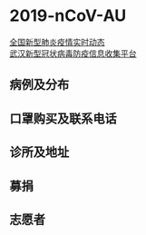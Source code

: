# 2019-nCoV-AU

[全国新型肺炎疫情实时动态](https://3g.dxy.cn/newh5/view/pneumonia) </br>
[武汉新型冠状病毒防疫信息收集平台](https://github.com/wuhan2020/wuhan2020) </br>

## 病例及分布


## 口罩购买及联系电话


## 诊所及地址


## 募捐


## 志愿者


